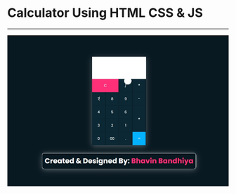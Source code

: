 <h1> Calculator Using HTML CSS & JS </h1>
<hr>


<img src="https://github.com/bhavinbandhiya/Calculator-Using-HTML-CSS-JS/blob/master/IMG/ss.jpg" alt="">
